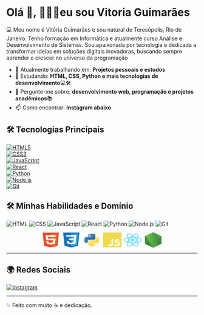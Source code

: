 # Olá 👋, 👩🏻‍💻eu sou Vitoria Guimarães

💻 Meu nome é Vitória Guimarães e sou natural de Teresópolis, Rio de Janeiro. Tenho formação em Informática e atualmente curso Análise e Desenvolvimento de Sistemas. Sou apaixonada por tecnologia e dedicada a transformar ideias em soluções digitais inovadoras, buscando sempre aprender e crescer no universo da programação


- 🔭 Atualmente trabalhando em: **Projetos pessoais e estudos**
- 🌱 Estudando: **HTML, CSS, Python e mais tecnologias de desenvolvimento**💻🛠️
- 💬 Pergunte-me sobre: **desenvolvimento web, programação e projetos acadêmicos**📚
- 📫 Como encontrar: **Instagram abaixo**

## 🛠 Tecnologias Principais

[![HTML5](https://img.shields.io/badge/HTML5-%23E34F26?style=for-the-badge&logo=html5&logoColor=white)](https://developer.mozilla.org/en-US/docs/Web/HTML)  
[![CSS3](https://img.shields.io/badge/CSS3-%231572B6?style=for-the-badge&logo=css3&logoColor=white)](https://developer.mozilla.org/en-US/docs/Web/CSS)  
[![JavaScript](https://img.shields.io/badge/JavaScript-%23F7DF1E?style=for-the-badge&logo=javascript&logoColor=black)](https://developer.mozilla.org/en-US/docs/Web/JavaScript)  
[![React](https://img.shields.io/badge/React-%2361DAFB?style=for-the-badge&logo=react&logoColor=black)](https://reactjs.org/)  
[![Python](https://img.shields.io/badge/Python-%233776AB?style=for-the-badge&logo=python&logoColor=white)](https://www.python.org/)  
[![Node.js](https://img.shields.io/badge/Node.js-%23339933?style=for-the-badge&logo=node.js&logoColor=white)](https://nodejs.org/)  
[![Git](https://img.shields.io/badge/Git-%23F05032?style=for-the-badge&logo=git&logoColor=white)](https://git-scm.com/)



 ## 🛠 Minhas Habilidades e Domínio

![HTML](https://img.shields.io/badge/HTML-90%25-green)
![CSS](https://img.shields.io/badge/CSS-85%25-blue)
![JavaScript](https://img.shields.io/badge/JavaScript-80%25-yellow)
![React](https://img.shields.io/badge/React-75%25-blueviolet)
![Python](https://img.shields.io/badge/Python-70%25-lightgrey)
![Node.js](https://img.shields.io/badge/Node.js-65%25-success)
![Git](https://img.shields.io/badge/Git-85%25-orange)







<div align="center">
  <img align="center" alt="HTML" height="40" width="50" src="https://raw.githubusercontent.com/devicons/devicon/master/icons/html5/html5-original.svg">
  <img align="center" alt="CSS" height="40" width="50" src="https://raw.githubusercontent.com/devicons/devicon/master/icons/css3/css3-original.svg">
  <img align="center" alt="Python" height="40" width="50" src="https://raw.githubusercontent.com/devicons/devicon/master/icons/python/python-original.svg">
  <img align="center" alt="JavaScript" height="40" width="50" src="https://raw.githubusercontent.com/devicons/devicon/master/icons/javascript/javascript-plain.svg">
  <img align="center" alt="React" height="40" width="50" src="https://raw.githubusercontent.com/devicons/devicon/master/icons/react/react-original.svg">
  <img align="center" alt="Node.js" height="40" width="50" src="https://raw.githubusercontent.com/devicons/devicon/master/icons/nodejs/nodejs-original.svg">
</div>




---

## 🌍 Redes Sociais

[![Instagram](https://img.shields.io/badge/-Instagram-%23E4405F?style=for-the-badge&logo=instagram&logoColor=white)](https://instagram.com/vitoria_.guimaraes_)

---

✨ Feito com muito ☕ e dedicação.

